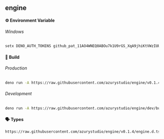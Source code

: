 ## engine

#### ⚙️ Environment Variable

###### Windows

```bash
setx DENO_AUTH_TOKENS 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@raw.githubusercontent.com
```

#### 👷 Build

###### Production

```bash
deno run -A https://raw.githubusercontent.com/azurystudio/engine/v0.1.4/build.ts
```

###### Development

```bash
deno run -A https://raw.githubusercontent.com/azurystudio/engine/dev/build.ts
```

#### 🗣️ Types

```
https://raw.githubusercontent.com/azurystudio/engine/v0.1.4/engine.d.ts
```
